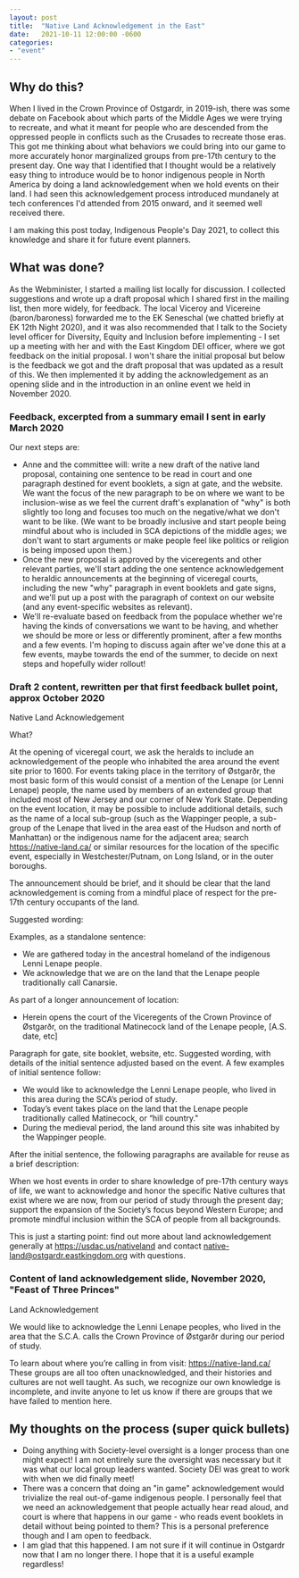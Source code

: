 ```yaml
---
layout: post
title:  "Native Land Acknowledgement in the East"
date:   2021-10-11 12:00:00 -0600
categories: 
- "event"
---
```


## Why do this?

When I lived in the Crown Province of Ostgardr, in 2019-ish, there was some debate on Facebook about which parts of the Middle Ages we were trying to recreate, and what it meant for people who are descended from the oppressed people in conflicts such as the Crusades to recreate those eras. This got me thinking about what behaviors we could bring into our game to more accurately honor marginalized groups from pre-17th century to the present day. One way that I identified that I thought would be a relatively easy thing to introduce would be to honor indigenous people in North America by doing a land acknowledgement when we hold events on their land. I had seen this acknowledgement process introduced mundanely at tech conferences I'd attended from 2015 onward, and it seemed well received there. 

I am making this post today, Indigenous People's Day 2021, to collect this knowledge and share it for future event planners.

## What was done?

As the Webminister, I started a mailing list locally for discussion. I collected suggestions and wrote up a draft proposal which I shared first in the mailing list, then more widely, for feedback. The local Viceroy and Vicereine (baron/baroness) forwarded me to the EK Seneschal (we chatted briefly at EK 12th Night 2020), and it was also recommended that I talk to the Society level officer for Diversity, Equity and Inclusion before implementing - I set up a meeting with her and with the East Kingdom DEI officer, where we got feedback on the initial proposal. I won't share the initial proposal but below is the feedback we got and the draft proposal that was updated as a result of this. We then implemented it by adding the acknowledgement as an opening slide and in the introduction in an online event we held in November 2020. 

### Feedback, excerpted from a summary email I sent in early March 2020

Our next steps are:
- Anne and the committee will: write a new draft of the native land proposal, containing one sentence to be read in court and one paragraph destined for event booklets, a sign at gate, and the website. We want the focus of the new paragraph to be on where we want to be inclusion-wise as we feel the current draft's explanation of "why" is both slightly too long and focuses too much on the negative/what we don't want to be like. (We want to be broadly inclusive and start people being mindful about who is included in SCA depictions of the middle ages; we don't want to start arguments or make people feel like politics or religion is being imposed upon them.) 
- Once the new proposal is approved by the viceregents and other relevant parties, we'll start adding the one sentence acknowledgement to heraldic announcements at the beginning of viceregal courts, including the new "why" paragraph in event booklets and gate signs, and we'll put up a post with the paragraph of context on our website (and any event-specific websites as relevant).
- We'll re-evaluate based on feedback from the populace whether we're having the kinds of conversations we want to be having, and whether we should be more or less or differently prominent, after a few months and a few events. I'm hoping to discuss again after we've done this at a few events, maybe towards the end of the summer, to decide on next steps and hopefully wider rollout!

### Draft 2 content, rewritten per that first feedback bullet point, approx October 2020

Native Land Acknowledgement

What?

At the opening of viceregal court, we ask the heralds to include an acknowledgement of the people who inhabited the area around the event site prior to 1600. For events taking place in the territory of Østgarðr, the most basic form of this would consist of a mention of the Lenape (or Lenni Lenape) people, the name used by members of an extended group that included most of New Jersey and our corner of New York State. Depending on the event location, it may be possible to include additional details, such as the name of a local sub-group (such as the Wappinger people, a sub-group of the Lenape that lived in the area east of the Hudson and north of Manhattan) or the indigenous name for the adjacent area; search https://native-land.ca/ or similar resources for the location of the specific event, especially in Westchester/Putnam, on Long Island, or in the outer boroughs.

The announcement should be brief, and it should be clear that the land acknowledgement is coming from a mindful place of respect for the pre-17th century occupants of the land. 

Suggested wording: 

Examples, as a standalone sentence:
* We are gathered today in the ancestral homeland of the indigenous Lenni Lenape people.
* We acknowledge that we are on the land that the Lenape people traditionally call Canarsie.

As part of a longer announcement of location:
* Herein opens the court of the Viceregents of the Crown Province of Østgarðr, on the traditional Matinecock land of the Lenape people, [A.S. date, etc]

Paragraph for gate, site booklet, website, etc. 
Suggested wording, with details of the initial sentence adjusted based on the event. A few examples of initial sentence follow: 

* We would like to acknowledge the Lenni Lenape people, who lived in this area during the SCA’s period of study.
* Today’s event takes place on the land that the Lenape people traditionally called Matinecock, or “hill country."
* During the medieval period, the land around this site was inhabited by the Wappinger people.

After the initial sentence, the following paragraphs are available for reuse as a brief description:

When we host events in order to share knowledge of pre-17th century ways of life, we want to acknowledge and honor the specific Native cultures that exist where we are now, from our period of study through the present day; support the expansion of the Society’s focus beyond Western Europe; and promote mindful inclusion within the SCA of people from all backgrounds. 

This is just a starting point: find out more about land acknowledgement generally at https://usdac.us/nativeland and contact native-land@ostgardr.eastkingdom.org with questions.

### Content of land acknowledgement slide, November 2020, "Feast of Three Princes"

Land Acknowledgement

We would like to acknowledge the Lenni Lenape peoples, 
who lived in the area that the S.C.A. calls the Crown Province of Østgarðr during our period of study.

To learn about where you’re calling in from visit:
https://native-land.ca/
These groups are all too often unacknowledged, and their histories and cultures are not well taught. As such, we recognize our own knowledge is incomplete, and invite anyone to let us know if there are groups that we have failed to mention here.


## My thoughts on the process (super quick bullets)

* Doing anything with Society-level oversight is a longer process than one might expect! I am not entirely sure the oversight was necessary but it was what our local group leaders wanted. Society DEI was great to work with when we did finally meet!
* There was a concern that doing an "in game" acknowledgement would trivialize the real out-of-game indigenous people. I personally feel that we need an acknowledgement that people actually hear read aloud, and court is where that happens in our game - who reads event booklets in detail without being pointed to them? This is a personal preference though and I am open to feedback. 
* I am glad that this happened. I am not sure if it will continue in Ostgardr now that I am no longer there. I hope that it is a useful example regardless!


